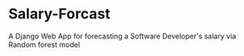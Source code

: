 # Salary-Forcast
A Django Web App for forecasting a Software Developer's salary via Random forest model
